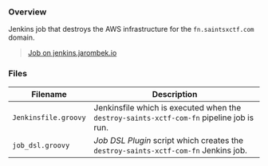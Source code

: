 ### Overview

Jenkins job that destroys the AWS infrastructure for the `fn.saintsxctf.com` domain.

> [Job on jenkins.jarombek.io](https://jenkins.jarombek.io/job/saints-xctf/job/infrastructure/job/destroy-saints-xctf-com-fn/)

### Files

| Filename                  | Description                                                                                   |
|---------------------------|-----------------------------------------------------------------------------------------------|
| `Jenkinsfile.groovy`      | Jenkinsfile which is executed when the `destroy-saints-xctf-com-fn` pipeline job is run.      |
| `job_dsl.groovy`          | *Job DSL Plugin* script which creates the `destroy-saints-xctf-com-fn` Jenkins job.           |